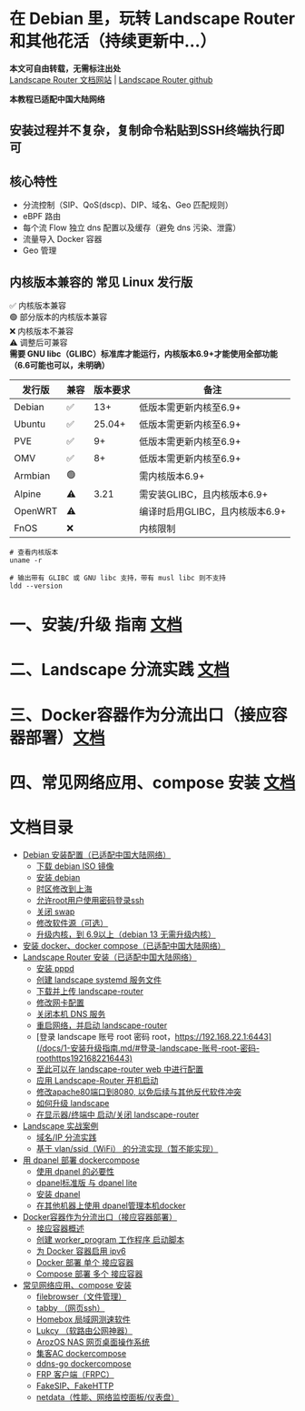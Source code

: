 # 在 Debian 里，玩转 Landscape Router 和其他花活（持续更新中...）

**本文可自由转载，无需标注出处**  
[Landscape Router 文档网站](https://landscape.whileaway.dev/introduction.html) | [Landscape Router github](https://github.com/ThisSeanZhang/landscape)


**本教程已适配中国大陆网络** 

## 安装过程并不复杂，复制命令粘贴到SSH终端执行即可

## 核心特性
* 分流控制（SIP、QoS(dscp)、DIP、域名、Geo 匹配规则）
* eBPF 路由
* 每个流 Flow 独立 dns 配置以及缓存（避免 dns 污染、泄露）
* 流量导入 Docker 容器
* Geo 管理

## 内核版本兼容的 常见 Linux 发行版  
✅ 内核版本兼容  
🟢 部分版本的内核版本兼容  
❌ 内核版本不兼容  
⚠️ 调整后可兼容  
**需要 GNU libc（GLIBC）标准库才能运行，内核版本6.9+才能使用全部功能（6.6可能也可以，未明确）**


| 发行版 | 兼容 | 版本要求 | 备注 |  
|---|---|---|---|  
| Debian  | ✅ | 13+ | 低版本需更新内核至6.9+ |  
| Ubuntu | ✅ | 25.04+ | 低版本需更新内核至6.9+|  
| PVE | ✅ | 9+ | 低版本需更新内核至6.9+|  
| OMV | ✅ | 8+ | 低版本需更新内核至6.9+| 
| Armbian | 🟢 |  | 需内核版本6.9+| 
| Alpine | ⚠️ | 3.21 | 需安装GLIBC，且内核版本6.9+ | 
| OpenWRT | ⚠️ |  | 编译时启用GLIBC，且内核版本6.9+ |   
| FnOS | ❌ |  | 内核限制 |  

<!--⚠️ 调整后可兼容-->
<!--🟡 未知  -->
``` shell
# 查看内核版本
uname -r

```
``` shell
# 输出带有 GLIBC 或 GNU libc 支持，带有 musl libc 则不支持
ldd --version

```
# 一、安装/升级 指南 [文档](/docs/1-安装升级指南.md)

# 二、Landscape 分流实践 [文档](/docs/2-Landscape分流实践.md)

# 三、Docker容器作为分流出口（接应容器部署）[文档](/docs/3-Docker容器作为分流出口-接应容器.md)

# 四、常见网络应用、compose 安装 [文档](/docs/4-常见网络应用-compose安装.md)

# 文档目录
- [Debian 安装配置（已适配中国大陆网络）](/docs/1-安装升级指南.md/#debian-安装配置已适配中国大陆网络)
  - [下载 debian  ISO 镜像](/docs/1-安装升级指南.md/#下载必要软件)
  - [安装 debian](/docs/1-安装升级指南.md/#安装-debian)
  - [时区修改到上海](/docs/1-安装升级指南.md/#时区修改到上海)
  - [允许root用户使用密码登录ssh](/docs/1-安装升级指南.md/#允许root用户使用密码登录ssh)
  - [关闭 swap](/docs/1-安装升级指南.md/#关闭-swap)
  - [修改软件源（可选）](#修改软件源可选)
  - [升级内核，到 6.9以上（debian 13 无需升级内核）](/docs/1-安装升级指南.md/#升级内核到-69以上debian-13-无需升级内核)
- [安装 docker、docker compose（已适配中国大陆网络） ](/docs/1-安装升级指南.md/#安装-dockerdocker-compose已适配中国大陆网络)
- [Landscape Router 安装（已适配中国大陆网络）](/docs/1-安装升级指南.md/#landscape-安装已适配中国大陆网络)
  - [安装 pppd](/docs/1-安装升级指南.md/#安装-pppd)
  - [创建 landscape systemd 服务文件](/docs/1-安装升级指南.md/#创建-landscape-systemd-服务文件)
  - [下载并上传 landscape-router](/docs/1-安装升级指南.md/#下载并上传-landscape-router)
  - [修改网卡配置](/docs/1-安装升级指南.md/#修改网卡配置)
  - [关闭本机 DNS 服务](/docs/1-安装升级指南.md/#关闭本机-dns-服务)
  - [重启网络，并启动 landscape-router](/docs/1-安装升级指南.md/#重启网络并启动-landscape-router)
  - [登录 landscape 账号 root 密码 root，https://192.168.22.1:6443](/docs/1-安装升级指南.md/#登录-landscape-账号-root-密码-roothttps1921682216443)
  - [至此可以在 landscape-router web 中进行配置](/docs/1-安装升级指南.md/#至此可以在-landscape-router-web-中进行配置)
  - [应用 Landscape-Router 开机启动](/docs/1-安装升级指南.md/#应用-landscape-router-开机启动)
  - [修改apache80端口到8080, 以免后续与其他反代软件冲突](/docs/1-安装升级指南.md/#修改apache80端口到8080-以免后续与其他反代软件冲突)
  - [如何升级 landscape](/docs/1-安装升级指南.md/#如何升级-landscape)
  - [在显示器/终端中 启动/关闭 landscape-router](/docs/1-安装升级指南.md/#在显示器终端中-启动关闭-landscape-router)
- [Landscape 实战案例](/docs/1-安装升级指南.md/#landscape-实战案例)
  - [域名/IP 分流实践](/docs/1-安装升级指南.md/#域名ip-分流实践)
  - [基于 vlan/ssid（WiFi） 的分流实现（暂不能实现）](/docs/1-安装升级指南.md/#基于-vlanssidwifi-的分流实现暂不能实现)
- [用 dpanel 部署 dockercompose](/docs/3-Docker容器作为分流出口-接应容器.md/#用-dpanel-部署-dockercompose)
  - [使用 dpanel 的必要性](/docs/3-Docker容器作为分流出口-接应容器.md/#使用-dpanel-的必要性)
  - [dpanel标准版 与 dpanel lite](/docs/3-Docker容器作为分流出口-接应容器.md/#dpanel标准版-与-dpanel-lite)
  - [安装 dpanel](/docs/3-Docker容器作为分流出口-接应容器.md/#安装-dpanel)
  - [在其他机器上使用 dpanel管理本机docker](/docs/3-Docker容器作为分流出口-接应容器.md//#在其他机器上使用-dpanel管理本机docker)
- [Docker容器作为分流出口（接应容器部署）](/docs/3-Docker容器作为分流出口-接应容器.md/#docker容器作为分流出口接应容器部署)
  - [接应容器概述](/docs/3-Docker容器作为分流出口-接应容器.md/#接应容器概述)
  - [创建 worker_program 工作程序 启动脚本](/docs/3-Docker容器作为分流出口-接应容器.md/#创建-worker_program-工作程序-启动脚本)
  - [为 Docker 容器启用 ipv6](/docs/3-Docker容器作为分流出口-接应容器.md/#为-docker-容器启用-ipv6)
  - [Docker 部署 单个 接应容器](/docs/3-Docker容器作为分流出口-接应容器.md/#docker-部署-单个-接应容器)
  - [Compose 部署 多个 接应容器](/docs/3-Docker容器作为分流出口-接应容器.md//#compose-部署-多个-接应容器)
- [常见网络应用、compose 安装](/docs/4-常见网络应用-compose安装.md/#常见网络应用compose-安装)
  - [filebrowser（文件管理）](/docs/4-常见网络应用-compose安装.md/#filebrowser文件管理)
  - [tabby （网页ssh）](/docs/4-常见网络应用-compose安装.md/#tabby-网页ssh)
  - [Homebox 局域网测速软件](/docs/4-常见网络应用-compose安装.md/#homebox-局域网测速软件)
  - [Lukcy （软路由公网神器）](/docs/4-常见网络应用-compose安装.md/#lukcy-软路由公网神器)
  - [ArozOS NAS 网页桌面操作系统](/docs/4-常见网络应用-compose安装.md/#arozos-nas-网页桌面操作系统)
  - [集客AC dockercompose](/docs/4-常见网络应用-compose安装.md/#集客ac-dockercompose)
  - [ddns-go dockercompose](/docs/4-常见网络应用-compose安装.md/#ddns-go-dockercompose)
  - [FRP 客户端（FRPC）](/docs/4-常见网络应用-compose安装.md/#frp-客户端frpc)
  - [FakeSIP、FakeHTTP](/docs/4-常见网络应用-compose安装.md/#fakesipfakehttp)
  - [netdata（性能、网络监控面板/仪表盘）](/docs/4-常见网络应用-compose安装.md/#netdata性能网络监控面板仪表盘)


